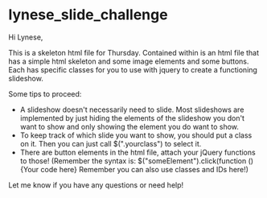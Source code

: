 # lynese_slide_challenge

Hi Lynese,

This is a skeleton html file for Thursday. Contained within is an html file that has a simple html skeleton and some image elements and some buttons. Each has specific classes for you to use with jquery to create a functioning slideshow.

Some tips to proceed:
- A slideshow doesn't necessarily need to slide. Most slideshows are implemented by just hiding the elements of the slideshow you don't want to show and only showing the element you do want to show.
- To keep track of which slide you want to show, you should put a class on it. Then you can just call $(".yourclass") to select it.
- There are button elements in the html file, attach your jQuery functions to those! (Remember the syntax is: $("someElement").click(function () {Your code here} Remember you can also use classes and IDs here!)

Let me know if you have any questions or need help!
